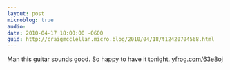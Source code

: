 ```yaml
---
layout: post
microblog: true
audio: 
date: 2010-04-17 18:00:00 -0600
guid: http://craigmcclellan.micro.blog/2010/04/18/t12420704568.html
---
```

Man this guitar sounds good. So happy to have it tonight.  [yfrog.com/63e8oj](http://yfrog.com/63e8oj)

